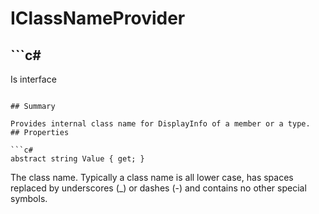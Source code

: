 # IClassNameProvider

## ```c#
Is interface
```

## Summary

Provides internal class name for DisplayInfo of a member or a type.
## Properties

```c#
abstract string Value { get; } 
```
The class name.
Typically a class name is all lower case, has spaces replaced by underscores (_) or dashes (-) and contains no other special symbols.
